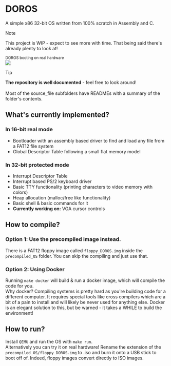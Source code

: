 # DOROS
A simple x86 32-bit OS written from 100% scratch in Assembly and C.
>[!NOTE]
This project is WIP - expect to see more with time. That being said there's already plenty to look at!

<sub> DOROS booting on real hardware </sub><br>
<img src="https://github.com/susikohmelo/DOROS/blob/main/readme_files/doros_boot.gif"/>

>[!TIP]
**The repository is well documented** - feel free to look around!<br><br>
Most of the source_file subfolders have READMEs with a summary of the folder's contents.<br>


## What's currently implemented?
### In 16-bit real mode
- Bootloader with an assembly based driver to find and load any file from a FAT12 file system
- Global Descriptor Table following a small flat memory model
### In 32-bit protected mode
- Interrupt Descriptor Table
- Interrupt based PS/2 keyboard driver
- Basic TTY functionality (printing characters to video memory with colors)
- Heap allocation (malloc/free like functionality)
- Basic shell & basic commands for it
- **Currently working on:** VGA cursor controls

## How to compile?

### Option 1: Use the precompiled image instead.
There is a FAT12 floppy image called `floppy_DOROS.img` inside the `precompiled_OS` folder. You can skip the compiling and just use that.

### Option 2: Using Docker
Running `make docker` will build & run a docker image, which will compile the code for you.<br>
Why docker? Compiling systems is pretty hard as you're building code for a different computer. It requires special tools like cross compilers which are a bit of a pain to install and will likely be never used for anything else. Docker is an elegant solution to this, but be warned - it takes a WHILE to build the environment!

## How to run?
Install `QEMU` and run the OS with `make run`.<br>
Alternatively you can try it on real hardware! Rename the extension of the `precompiled_OS/floppy_DOROS.img` to .iso and burn it onto a USB stick to boot off of. Indeed, floppy images convert directly to ISO images.

